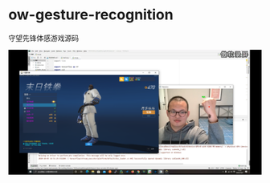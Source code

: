 # ow-gesture-recognition
守望先锋体感游戏源码

![运行效果图](https://github.com/linyuxuanxuan/ow-gesture-recognition/blob/main/images/111.png "运行效果图")

